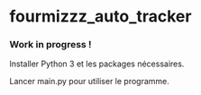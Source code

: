 # fourmizzz_auto_tracker

### Work in progress !

Installer Python 3 et les packages nécessaires.

Lancer main.py pour utiliser le programme.